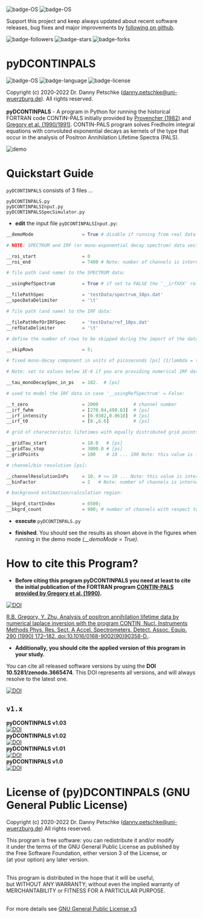 ![badge-OS](https://img.shields.io/badge/OS-tested%20under%20Windows%2010-brightgreen)
![badge-OS](https://img.shields.io/badge/OS-tested%20under%20Windows%2011-brightgreen)

Support this project and keep always updated about recent software releases, bug fixes and major improvements by [following on github](https://github.com/dpscience?tab=followers).

![badge-followers](https://img.shields.io/github/followers/dpscience?style=social)
![badge-stars](https://img.shields.io/github/stars/dpscience/DCONTINPALS?style=social)
![badge-forks](https://img.shields.io/github/forks/dpscience/DCONTINPALS?style=social)

# pyDCONTINPALS

![badge-OS](https://img.shields.io/badge/OS-Windows-blue)
![badge-language](https://img.shields.io/badge/language-Python-blue)
![badge-license](https://img.shields.io/badge/license-GPL-blue)

Copyright (c) 2020-2022 Dr. Danny Petschke (danny.petschke@uni-wuerzburg.de). All rights reserved.<br><br>
<b>pyDCONTINPALS</b> - A program in Python for running the historical FORTRAN code CONTIN-PALS initially provided by [Provencher (1982)](https://www.sciencedirect.com/science/article/abs/pii/0010465582901746) and [Gregory et al. (1990/](https://www.sciencedirect.com/science/article/abs/pii/016890029090358D)[1991)](https://www.sciencedirect.com/science/article/abs/pii/016890029190367Y). CONTIN-PALS program solves Fredholm integral equations with convoluted exponential decays as kernels of the type that occur in the analysis of Positron Annihilation Lifetime Spectra (PALS).<br>

![demo](https://github.com/dpscience/DCONTINPALS/blob/cef7dea07b87d1b878eec602a3c070a8d5555636/demo.png)

# Quickstart Guide

`pyDCONTINPALS` consists of 3 files ...<br>

`pyDCONTINPALS.py`<br>
`pyDCONTINPALSInput.py`<br>
`pyDCONTINPALSSpecSimulator.py`<br>

* <b>edit</b> the input file `pyDCONTINPALSInput.py`:

```python
__demoMode                  = True # disable if running from real data

# NOTE: SPECTRUM and IRF (or mono-exponential decay spectrum) data vectors require equal length!

__roi_start                 = 0
__roi_end                   = 7400 # Note: number of channels is internally limited by CONTIN to <= 4000, so adjust the '__binFactor' in order to fit the given number of channels into this range

# file path (and name) to the SPECTRUM data:

__usingRefSpectrum          = True # if set to FALSE the '__irfXXX' related parameters are considered

__filePathSpec              = 'testData/spectrum_10ps.dat'
__specDataDelimiter         = '\t'

# file path (and name) to the IRF data:

__filePathRefOrIRFSpec      = 'testData/ref_10ps.dat'
__refDataDelimiter          = '\t'

# define the number of rows to be skipped during the import of the data (e.g. for ignoring the header entries):

__skipRows                  = 5;

# fixed mono-decay component in units of picoseconds [ps] (1/lambda = tau):

# Note: set to values below 1E-6 if you are providing numerical IRF data as input otherwise the decay rate in [ps]: 

__tau_monoDecaySpec_in_ps   = 182.  # [ps]

# used to model the IRF data in case '__usingRefSpectrum' = False:

__t_zero                    = 2000             # channel number 
__irf_fwhm                  = [270.04,498.63]  # [ps]
__irf_intensity             = [0.9382,0.0618]  # [ps]
__irf_t0                    = [0.,6.6]         # [ps]

# grid of characteristic lifetimes with equally distributed grid points defining the resulting intensity spectrum to be expected as output:

__gridTau_start             = 10.0   # [ps]
__gridTau_stop              = 3000.0 # [ps]
__gridPoints                = 100    # 10 ... 100 Note: this value is internally limited by CONTIN

# channel/bin resolution [ps]:

__channelResolutionInPs     = 10. # >= 10 ... Note: this value is internally limited by CONTIN. If lower, increase '__binFactor' to fit into this range
__binFactor                 = 2   # Note: number of channels is internally limited by CONTIN to <= 4000, so adjust the '__binFactor' in order to fit the given number of channels into this range

# background estimation/calculation region:

__bkgrd_startIndex          = 6500;
__bkgrd_count               = 900; # number of channels with respect to the 'startIndex''
```
* <b>execute</b> `pyDCONTINPALS.py`<br>

* <b>finished</b>. You should see the results as shown above in the figures when running in the demo mode <i>(__demoMode = True)</i>.

# How to cite this Program?

* <b>Before citing this program <b>pyDCONTINPALS</b> you need at least to cite the initial publication of the FORTRAN program [CONTIN-PALS provided by Gregory et al. (1990)](https://www.sciencedirect.com/science/article/abs/pii/016890029090358D).</b>

[![DOI](https://img.shields.io/badge/DOI-10.1016%2F0168--9002(90)90358--D-yellowgreen)](https://www.sciencedirect.com/science/article/abs/pii/016890029090358D)

[R.B. Gregory, Y. Zhu, Analysis of positron annihilation lifetime data by numerical laplace inversion with the program CONTIN, Nucl. Instruments Methods Phys. Res. Sect. A Accel. Spectrometers, Detect. Assoc. Equip. 290 (1990) 172–182. doi:10.1016/0168-9002(90)90358-D.](https://doi.org/10.1016/0168-9002(90)90358-D).

* <b>Additionally, you should cite the applied version of this program in your study.</b><br>

You can cite all released software versions by using the <b>DOI 10.5281/zenodo.3665474</b>. This DOI represents all versions, and will always resolve to the latest one.<br>

[![DOI](https://zenodo.org/badge/DOI/10.5281/zenodo.3665474.svg)](https://doi.org/10.5281/zenodo.3665475)

## ``v1.x``
<b>pyDCONTINPALS v1.03</b><br>[![DOI](https://zenodo.org/badge/DOI/10.5281/zenodo.4630108.svg)](https://doi.org/10.5281/zenodo.7023157)<br>
<b>pyDCONTINPALS v1.02</b><br>[![DOI](https://zenodo.org/badge/DOI/10.5281/zenodo.4630108.svg)](https://doi.org/10.5281/zenodo.4630108)<br>
<b>pyDCONTINPALS v1.01</b><br>[![DOI](https://zenodo.org/badge/DOI/10.5281/zenodo.4452238.svg)](https://doi.org/10.5281/zenodo.4452238)<br>
<b>pyDCONTINPALS v1.0</b><br>[![DOI](https://zenodo.org/badge/DOI/10.5281/zenodo.3665475.svg)](https://doi.org/10.5281/zenodo.3665475)<br>
 
 # License of (py)DCONTINPALS (GNU General Public License) 
 Copyright (c) 2020-2022 Dr. Danny Petschke (danny.petschke@uni-wuerzburg.de) All rights reserved.<br>

<p align="justify">This program is free software: you can redistribute it and/or modify<br>
it under the terms of the GNU General Public License as published by<br>
the Free Software Foundation, either version 3 of the License, or<br>
(at your option) any later version.<br><br>

This program is distributed in the hope that it will be useful,<br>
but WITHOUT ANY WARRANTY; without even the implied warranty of<br>
MERCHANTABILITY or FITNESS FOR A PARTICULAR PURPOSE.<br><br></p>

For more details see [GNU General Public License v3](https://www.gnu.org/licenses/gpl-3.0)
